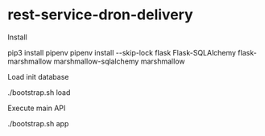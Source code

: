 # rest-service-dron-delivery
Install

pip3 install pipenv
pipenv  install --skip-lock  flask Flask-SQLAlchemy flask-marshmallow marshmallow-sqlalchemy marshmallow

Load init database

./bootstrap.sh load

Execute main API

./bootstrap.sh app
